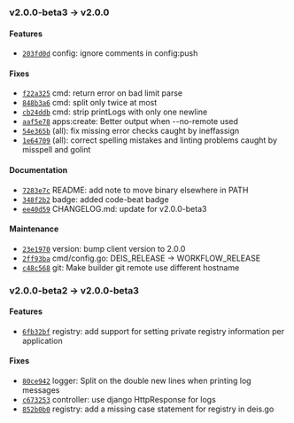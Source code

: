### v2.0.0-beta3 -> v2.0.0

#### Features

 - [`203fd0d`](https://github.com/deis/workflow-cli/commit/203fd0dda982aa8b200e96c94b1fcaa59e09ef5e) config: ignore comments in config:push

#### Fixes

 - [`f22a325`](https://github.com/deis/workflow-cli/commit/f22a32584b41e53f1d3a805ad3bae0b78cc7cb35) cmd: return error on bad limit parse
 - [`848b3a6`](https://github.com/deis/workflow-cli/commit/848b3a6176606f798a81bdcb04f0715b63889266) cmd: split only twice at most
 - [`cb24ddb`](https://github.com/deis/workflow-cli/commit/cb24ddb7426b3c69f034f33bd84774a7468b4c2d) cmd: strip printLogs with only one newline
 - [`aaf5e78`](https://github.com/deis/workflow-cli/commit/aaf5e78d9f2ec38c48fc4e8b6d86f4b8659dfa63) apps:create: Better output when --no-remote used
 - [`54e365b`](https://github.com/deis/workflow-cli/commit/54e365b3a4cfedf1b726a1f0ec03b5c700af16d4) (all): fix missing error checks caught by ineffassign
 - [`1e64709`](https://github.com/deis/workflow-cli/commit/1e647091a7b90355ed3cfddb813a0b56f5d06441) (all): correct spelling mistakes and linting problems caught by misspell and golint

#### Documentation

 - [`7283e7c`](https://github.com/deis/workflow-cli/commit/7283e7c775938e0f61e9670515ef62d1fdab0076) README: add note to move binary elsewhere in PATH
 - [`348f2b2`](https://github.com/deis/workflow-cli/commit/348f2b291f3e085cfec1e448beae9fc15f487608) badge: added code-beat badge
 - [`ee40d59`](https://github.com/deis/workflow-cli/commit/ee40d59364c93175d7f24a55bfca14f934d89bc4) CHANGELOG.md: update for v2.0.0-beta3

#### Maintenance

 - [`23e1970`](https://github.com/deis/workflow-cli/commit/23e197093bb55ee178ad150101d45af5c67cae62) version: bump client version to 2.0.0
 - [`2ff93ba`](https://github.com/deis/workflow-cli/commit/2ff93ba0956e87da626317c91c983865969b6c16) cmd/config.go: DEIS_RELEASE -> WORKFLOW_RELEASE
 - [`c48c568`](https://github.com/deis/workflow-cli/commit/c48c568448932b6893a102c956fdb29b3bdac2a7) git: Make builder git remote use different hostname

### v2.0.0-beta2 -> v2.0.0-beta3

#### Features

 - [`6fb32bf`](https://github.com/deis/workflow-cli/commit/6fb32bf26873a1cdcba35fce13b57284263ba400) registry: add support for setting private registry information per application

#### Fixes

 - [`80ce942`](https://github.com/deis/workflow-cli/commit/80ce942bfb4c70952aa1a0472df1817dff72830b) logger: Split on the double new lines when printing log messages
 - [`c673253`](https://github.com/deis/workflow-cli/commit/c673253f1da1d1cff48b6551c8fec9748ff34115) controller: use django HttpResponse for logs
 - [`852b0b0`](https://github.com/deis/workflow-cli/commit/852b0b00e029adafab32e59fc7f688917d067b1e) registry: add a missing case statement for registry in deis.go
